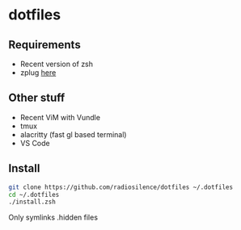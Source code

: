 # dotfiles

## Requirements

- Recent version of zsh
- zplug [here](https://github.com/zplug/zplug)

## Other stuff

- Recent ViM with Vundle
- tmux
- alacritty (fast gl based terminal)
- VS Code

## Install

```zsh
git clone https://github.com/radiosilence/dotfiles ~/.dotfiles
cd ~/.dotfiles
./install.zsh
```

Only symlinks .hidden files
